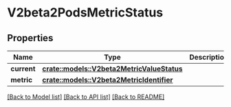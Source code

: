 # V2beta2PodsMetricStatus

## Properties

Name | Type | Description | Notes
------------ | ------------- | ------------- | -------------
**current** | [**crate::models::V2beta2MetricValueStatus**](v2beta2.MetricValueStatus.md) |  | 
**metric** | [**crate::models::V2beta2MetricIdentifier**](v2beta2.MetricIdentifier.md) |  | 

[[Back to Model list]](../README.md#documentation-for-models) [[Back to API list]](../README.md#documentation-for-api-endpoints) [[Back to README]](../README.md)



